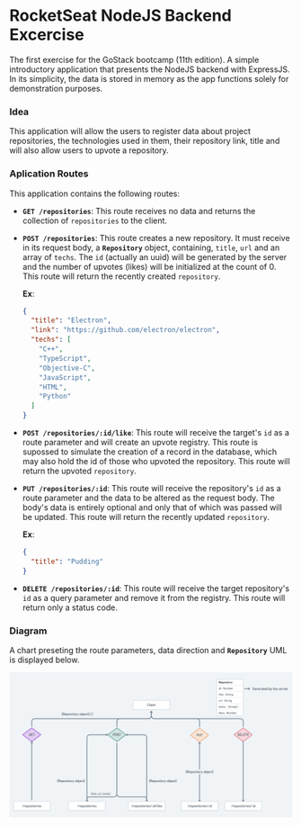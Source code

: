 # RocketSeat NodeJS Backend Excercise

The first exercise for the GoStack bootcamp (11th edition). A simple introductory application that presents the NodeJS backend with ExpressJS. In its simplicity, the data is stored in memory as the app functions solely for demonstration purposes.

### Idea

This application will allow the users to register data about project repositories, the technologies used in them, their repository link, title and will also allow users to upvote a repository.

### Aplication Routes

This application contains the following routes:

- **`GET /repositories`**: This route receives no data and returns the collection of `repositories` to the client.

- **`POST /repositories`**: This route creates a new repository. It must receive in its request body, a **`Repository`** object, containing, `title`, `url` and an array of `techs`. The `id` (actually an uuid) will be generated by the server and the number of upvotes (likes) will be initialized at the count of 0. This route will return the recently created `repository`.

  **Ex**:

  ```json
  {
    "title": "Electron",
    "link": "https://github.com/electron/electron",
    "techs": [
      "C++",
      "TypeScript",
      "Objective-C",
      "JavaScript",
      "HTML",
      "Python"
    ]
  }
  ```

- **`POST /repositories/:id/like`**: This route will receive the target's `id` as a route parameter and will create an upvote registry. This route is supossed to simulate the creation of a record in the database, which may also hold the id of those who upvoted the repository. This route will return the upvoted `repository`.

- **`PUT /repositories/:id`**: This route will receive the repository's `id` as a route parameter and the data to be altered as the request body. The body's data is entirely optional and only that of which was passed will be updated. This route will return the recently updated `repository`.

  **Ex**:

  ```json
  {
    "title": "Pudding"
  }
  ```

- **`DELETE /repositories/:id`**: This route will receive the target repository's `id` as a query parameter and remove it from the registry. This route will return only a status code.

### Diagram

A chart preseting the route parameters, data direction and **`Repository`** UML is displayed below.

![github-small](./images/backend_chart.PNG)
